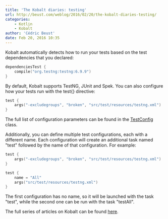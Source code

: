 ```yaml
---
title: 'The Kobalt diaries: testing'
url: http://beust.com/weblog/2016/02/20/the-kobalt-diaries-testing/
categories:
    - Kotlin
    - Kobalt
author: 'Cédric Beust'
date: Feb 20, 2016 10:35
---
```

Kobalt automatically detects how to run your tests based on the test dependencies that you declared:

```kotlin
dependenciesTest {
    compile("org.testng:testng:6.9.9")
}
```

By default, Kobalt supports TestNG, JUnit and Spek. You can also configure how your tests run with the test{} directive:

```Kotlin
test {
    args("-excludegroups", "broken", "src/test/resources/testng.xml")
}
```

The full list of configuration parameters can be found in the [TestConfig](https://github.com/cbeust/kobalt/blob/master/modules/kobalt-plugin-api/src/main/kotlin/com/beust/kobalt/TestDirective.kt#L6) class.

Additionally, you can define multiple test configurations, each with a different name. Each configuration will create an additional task named "test" followed by the name of that configuration. For example:

```Kotlin
test {
    args("-excludegroups", "broken", "src/test/resources/testng.xml")
}

test {
    name = "All"
    args("src/test/resources/testng.xml")
}
```

The first configuration has no name, so it will be launched with the task "test", while the second one can be run with the task "testAll".

The full series of articles on Kobalt can be found [here](http://beust.com/weblog/category/kobalt/).
